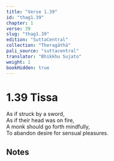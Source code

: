 ```yaml
---
title: "Verse 1.39"
id: "thag1.39"
chapter: 1
verse: 39
slug: "thag1.39"
edition: "SuttaCentral"
collection: "Theragāthā"
pali_source: "suttacentral"
translator: "Bhikkhu Sujato"
weight: 1
bookHidden: true
---
```


# 1.39 Tissa

As if struck by a sword,  
As if their head was on fire,  
A monk should go forth mindfully,  
To abandon desire for sensual pleasures.  

## Notes